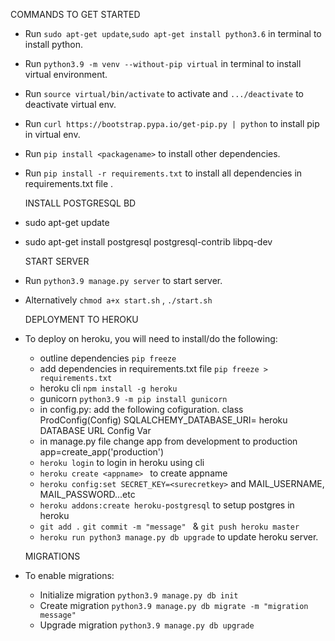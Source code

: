    COMMANDS TO GET STARTED
* Run `sudo apt-get update`,`sudo apt-get install python3.6` in terminal to install python.
* Run `python3.9 -m venv --without-pip virtual` in terminal to install virtual environment.
* Run `source virtual/bin/activate` to activate and `.../deactivate` to deactivate virtual env.
* Run `curl https://bootstrap.pypa.io/get-pip.py | python` to install pip in virtual env.
* Run `pip install <packagename>` to install other dependencies.
* Run `pip install -r requirements.txt` to install all dependencies in requirements.txt file .

  INSTALL POSTGRESQL BD
*  sudo apt-get update
*  sudo apt-get install postgresql postgresql-contrib libpq-dev

   START SERVER
* Run `python3.9 manage.py server` to start server.
* Alternatively `chmod a+x start.sh` , `./start.sh`
   
   DEPLOYMENT TO HEROKU
* To deploy on heroku, you will need to install/do the following:
   - outline dependencies `pip freeze`  
   - add dependencies in requirements.txt file `pip freeze > requirements.txt`
   - heroku cli `npm install -g heroku`
   - gunicorn  `python3.9 -m pip install gunicorn`
   - in config.py: add the following cofiguration.
     class ProdConfig(Config) 
         SQLALCHEMY_DATABASE_URI= heroku DATABASE URL Config Var
   - in manage.py file change app from development to production
         app=create_app('production') 
   - `heroku login` to login in heroku using cli
   - `heroku create <appname> ` to create appname
   - `heroku config:set SECRET_KEY=<surecretkey>` and MAIL_USERNAME, MAIL_PASSWORD...etc 
   - `heroku addons:create heroku-postgresql`  to setup postgres in heroku
   - `git add .` `git commit -m "message" ` & `git push heroku master`       
   - `heroku run python3 manage.py db upgrade` to update heroku server.

   MIGRATIONS 
* To enable migrations:
   - Initialize migration `python3.9 manage.py db init`
   - Create migration `python3.9 manage.py db migrate -m "migration message"`  
   - Upgrade migration `python3.9 manage.py db upgrade` 
